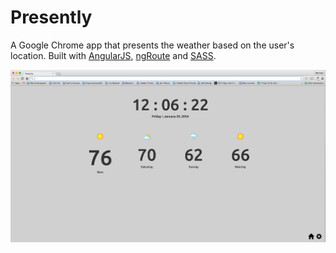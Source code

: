 # Presently

A Google Chrome app that presents the weather based on the user's location. Built with [AngularJS](https://angularjs.org/), [ngRoute](https://code.angularjs.org/1.5.0-rc.2/angular-route.min.js) and [SASS](http://sass-lang.com/).

![Alt text](img/presently.png "Presently screen shot")
